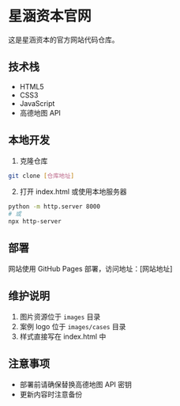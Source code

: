 # 星涵资本官网

这是星涵资本的官方网站代码仓库。

## 技术栈

- HTML5
- CSS3
- JavaScript
- 高德地图 API

## 本地开发

1. 克隆仓库
```bash
git clone [仓库地址]
```

2. 打开 index.html 或使用本地服务器
```bash
python -m http.server 8000
# 或
npx http-server
```

## 部署

网站使用 GitHub Pages 部署，访问地址：[网站地址]

## 维护说明

1. 图片资源位于 `images` 目录
2. 案例 logo 位于 `images/cases` 目录
3. 样式直接写在 index.html 中

## 注意事项

- 部署前请确保替换高德地图 API 密钥
- 更新内容时注意备份 
